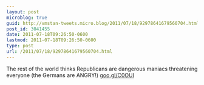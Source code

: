 ```yaml
---
layout: post
microblog: true
guid: http://vmstan-tweets.micro.blog/2011/07/18/92978641679560704.html
post_id: 3041455
date: 2011-07-18T09:26:50-0600
lastmod: 2011-07-18T09:26:50-0600
type: post
url: /2011/07/18/92978641679560704.html
---
```

The rest of the world thinks Republicans are dangerous maniacs threatening everyone (the Germans are ANGRY!) [goo.gl/C0OUl](http://goo.gl/C0OUl)
